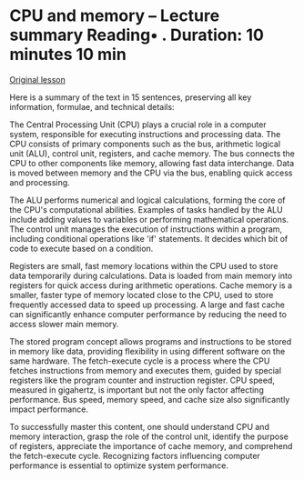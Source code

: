 # CPU and memory – Lecture summary Reading• . Duration: 10 minutes 10 min

[Original lesson](https://www.coursera.org/learn/uol-how-computers-work/supplement/UFcrz/cpu-and-memory-lecture-summary)

Here is a summary of the text in 15 sentences, preserving all key information, formulae, and technical details:

The Central Processing Unit (CPU) plays a crucial role in a computer system, responsible for executing instructions and processing data. The CPU consists of primary components such as the bus, arithmetic logical unit (ALU), control unit, registers, and cache memory. The bus connects the CPU to other components like memory, allowing fast data interchange. Data is moved between memory and the CPU via the bus, enabling quick access and processing.

The ALU performs numerical and logical calculations, forming the core of the CPU's computational abilities. Examples of tasks handled by the ALU include adding values to variables or performing mathematical operations. The control unit manages the execution of instructions within a program, including conditional operations like 'if' statements. It decides which bit of code to execute based on a condition.

Registers are small, fast memory locations within the CPU used to store data temporarily during calculations. Data is loaded from main memory into registers for quick access during arithmetic operations. Cache memory is a smaller, faster type of memory located close to the CPU, used to store frequently accessed data to speed up processing. A large and fast cache can significantly enhance computer performance by reducing the need to access slower main memory.

The stored program concept allows programs and instructions to be stored in memory like data, providing flexibility in using different software on the same hardware. The fetch-execute cycle is a process where the CPU fetches instructions from memory and executes them, guided by special registers like the program counter and instruction register. CPU speed, measured in gigahertz, is important but not the only factor affecting performance. Bus speed, memory speed, and cache size also significantly impact performance.

To successfully master this content, one should understand CPU and memory interaction, grasp the role of the control unit, identify the purpose of registers, appreciate the importance of cache memory, and comprehend the fetch-execute cycle. Recognizing factors influencing computer performance is essential to optimize system performance.

